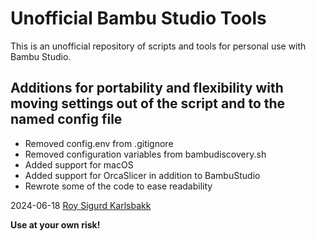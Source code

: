 # Unofficial Bambu Studio Tools
This is an unofficial repository of scripts and tools for personal use with Bambu Studio.

## Additions for portability and flexibility with moving settings out of the script and to the named config file

* Removed config.env from .gitignore
* Removed configuration variables from bambudiscovery.sh
* Added support for macOS
* Added support for OrcaSlicer in addition to BambuStudio
* Rewrote some of the code to ease readability

2024-06-18 [Roy Sigurd Karlsbakk](https://github.com/rkarlsba)

**Use at your own risk!**
